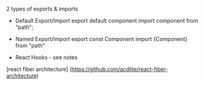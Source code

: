 2 types of exports & imports 

- Default Export/Import
export default component
import component from "path";


- Named Export/Import
export const Component
import {Component} from "path"


- React Hooks - see notes

[react fiber architecture] (https://github.com/acdlite/react-fiber-architecture)